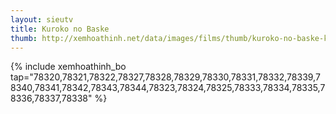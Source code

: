 ```yaml
---
layout: sieutv
title: Kuroko no Baske
thumb: http://xemhoathinh.net/data/images/films/thumb/kuroko-no-baske-kuroko-no-baske-2012.jpg
---
```

{% include xemhoathinh_bo tap="78320,78321,78322,78327,78328,78329,78330,78331,78332,78339,78340,78341,78342,78343,78344,78323,78324,78325,78333,78334,78335,78336,78337,78338" %} 

